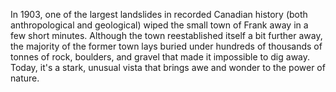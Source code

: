 In 1903, one of the largest landslides in recorded Canadian history (both anthropological and geological) wiped the small town of Frank away in a few short minutes. Although the town reestablished itself a bit further away, the majority of the former town lays buried under hundreds of thousands of tonnes of rock, boulders, and gravel that made it impossible to dig away. Today, it's a stark, unusual vista that brings awe and wonder to the power of nature. 
